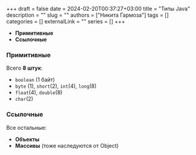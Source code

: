 +++ 
draft = false
date = 2024-02-20T00:37:27+03:00
title = "Типы Java"
description = ""
slug = ""
authors = ["Никита Гармоза"]
tags = []
categories = []
externalLink = ""
series = []
+++

- **Примитивные**
- **Ссылочные**

### Примитивные

Всего **8 штук**:

- `boolean` (1 байт)
- `byte` (1), `short`(2), `int`(4), `long`(8)
- `float`(4), `double`(8)
- `char`(2)

### Ссылочные

Все остальные:

- **Объекты**
- **Массивы** (тоже наследуются от Object)
